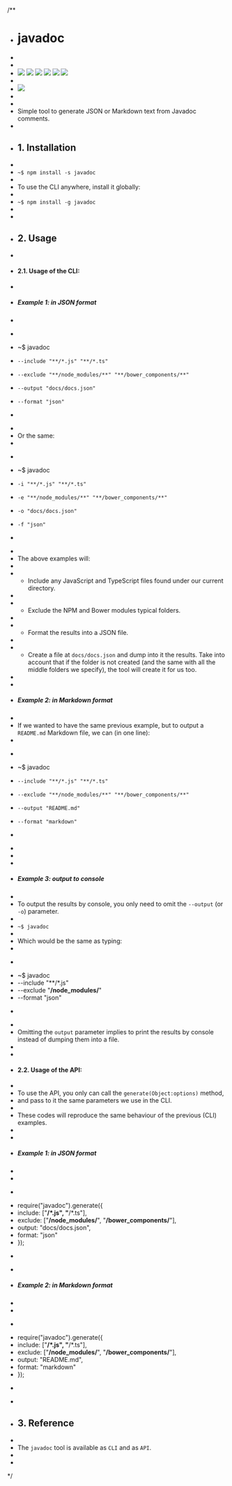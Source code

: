 /**
 * # javadoc
 *
 * 
 * ![](https://img.shields.io/badge/javadoc-v1.0.0-green.svg) ![](https://img.shields.io/badge/tests-passing-green.svg) ![](https://img.shields.io/badge/statements--coverage-100%25-green.svg) ![](https://img.shields.io/badge/branches--coverage-100%25-green.svg) ![](https://img.shields.io/badge/functions--coverage-100%25-green.svg) ![](https://img.shields.io/badge/lines--coverage-100%25-green.svg) 
 * 
 * ![](https://img.shields.io/badge/full--coverage-100%25-green.svg)
 * 
 * 
 * Simple tool to generate JSON or Markdown text from Javadoc comments.
 *
 * ## 1. Installation
 *
 * `~$ npm install -s javadoc`
 * 
 * To use the CLI anywhere, install it globally:
 *
 * `~$ npm install -g javadoc`
 * 
 *
 * ## 2. Usage
 * 
 * #### 2.1. Usage of the CLI:
 *
 * ##### Example 1: in JSON format
 *
 * ```bash
 * ~$ javadoc 
 *     --include "**/*.js" "**/*.ts" 
 *     --exclude "**/node_modules/**" "**/bower_components/**" 
 *     --output "docs/docs.json" 
 *     --format "json"
 * ```
 * 
 * Or the same:
 * 
 * ```bash
 * ~$ javadoc 
 *     -i "**/*.js" "**/*.ts" 
 *     -e "**/node_modules/**" "**/bower_components/**" 
 *     -o "docs/docs.json" 
 *     -f "json"
 * ```
 *
 * The above examples will:
 * 
 * - Include any JavaScript and TypeScript files found under our current directory.
 *
 * - Exclude the NPM and Bower modules typical folders.
 *
 * - Format the results into a JSON file.
 *
 * - Create a file at `docs/docs.json` and dump into it the results. Take into account that if the folder is not created (and the same with all the middle folders we specify), the tool will create it for us too.
 *
 *
 * ##### Example 2: in Markdown format
 *
 * If we wanted to have the same previous example, but to output a `README.md` Markdown file, we can (in one line):
 *
 * ```bash
 * ~$ javadoc 
 *     --include "**/*.js" "**/*.ts" 
 *     --exclude "**/node_modules/**" "**/bower_components/**" 
 *     --output "README.md" 
 *     --format "markdown"
 * ```
 *
 *
 *
 * ##### Example 3: output to console
 *
 * To output the results by console, you only need to omit the `--output` (or `-o`) parameter.
 *
 * `~$ javadoc`
 * 
 * Which would be the same as typing:
 * 
 * ```bash
 * ~$ javadoc
 *    --include "**/*.js"
 *    --exclude "**/node_modules/**"
 *    --format "json"
 * ```
 *
 * Omitting the `output` parameter implies to print the results by console instead of dumping them into a file. 
 *
 *
 * #### 2.2. Usage of the API:
 *
 * To use the API, you only can call the `generate(Object:options)` method, 
 * and pass to it the same parameters we use in the CLI.
 *
 * These codes will reproduce the same behaviour of the previous (CLI) examples.
 *
 *
 * ##### Example 1: in JSON format
 *
 *
 * ```js
 * require("javadoc").generate({
 *   include: ["**/*.js", "**/*.ts"],
 *   exclude: ["**/node_modules/**", "**/bower_components/**"],
 *   output: "docs/docs.json",
 *   format: "json"
 * });
 * ```
 *
 * ##### Example 2: in Markdown format
 *
 *
 * ```js
 * require("javadoc").generate({
 *   include: ["**/*.js", "**/*.ts"],
 *   exclude: ["**/node_modules/**", "**/bower_components/**"],
 *   output: "README.md",
 *   format: "markdown"
 * });
 * ```
 *
 * ## 3. Reference
 *
 * The `javadoc` tool is available as `CLI` and as `API`.
 *
 *
 */